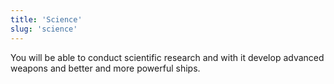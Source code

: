 ```yaml
---
title: 'Science'
slug: 'science'
---
```

You will be able to conduct scientific research and with it develop advanced weapons and better and more powerful ships.